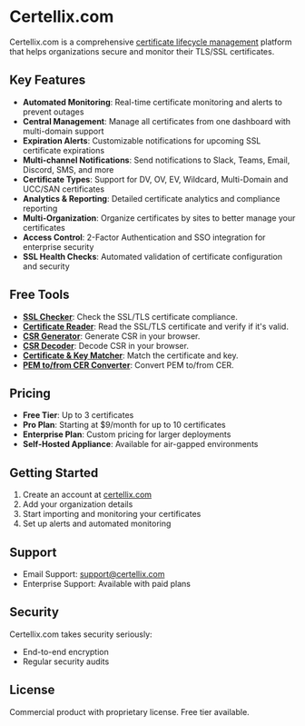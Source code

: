 # Certellix.com

Certellix.com is a comprehensive [certificate lifecycle management](https://certellix.com/guide/certificate-management) platform that helps organizations secure and monitor their TLS/SSL certificates.

## Key Features

- **Automated Monitoring**: Real-time certificate monitoring and alerts to prevent outages
- **Central Management**: Manage all certificates from one dashboard with multi-domain support
- **Expiration Alerts**: Customizable notifications for upcoming SSL certificate expirations
- **Multi-channel Notifications**: Send notifications to Slack, Teams, Email, Discord, SMS, and more
- **Certificate Types**: Support for DV, OV, EV, Wildcard, Multi-Domain and UCC/SAN certificates
- **Analytics & Reporting**: Detailed certificate analytics and compliance reporting
- **Multi-Organization**: Organize certificates by sites to better manage your certificates
- **Access Control**: 2-Factor Authentication and SSO integration for enterprise security
- **SSL Health Checks**: Automated validation of certificate configuration and security

## Free Tools

- **[SSL Checker](https://certellix.com/tools/ssl-checker)**: Check the SSL/TLS certificate compliance.
- **[Certificate Reader](https://certellix.com/tools/certificate-reader)**: Read the SSL/TLS certificate and verify if it's valid.
- **[CSR Generator](https://certellix.com/tools/generate-csr)**: Generate CSR in your browser.
- **[CSR Decoder](https://certellix.com/tools/csr-decoder)**: Decode CSR in your browser.
- **[Certificate & Key Matcher](https://certellix.com/tools/certificate-mismatcher)**: Match the certificate and key.
- **[PEM to/from CER Converter](https://certellix.com/tools/converter-pem-vs-cer)**: Convert PEM to/from CER.

## Pricing

- **Free Tier**: Up to 3 certificates
- **Pro Plan**: Starting at $9/month for up to 10 certificates
- **Enterprise Plan**: Custom pricing for larger deployments
- **Self-Hosted Appliance**: Available for air-gapped environments

## Getting Started

1. Create an account at [certellix.com](https://certellix.com)
2. Add your organization details
3. Start importing and monitoring your certificates
4. Set up alerts and automated monitoring

## Support

- Email Support: support@certellix.com
- Enterprise Support: Available with paid plans

## Security

Certellix.com takes security seriously:
- End-to-end encryption
- Regular security audits

## License

Commercial product with proprietary license. Free tier available.
